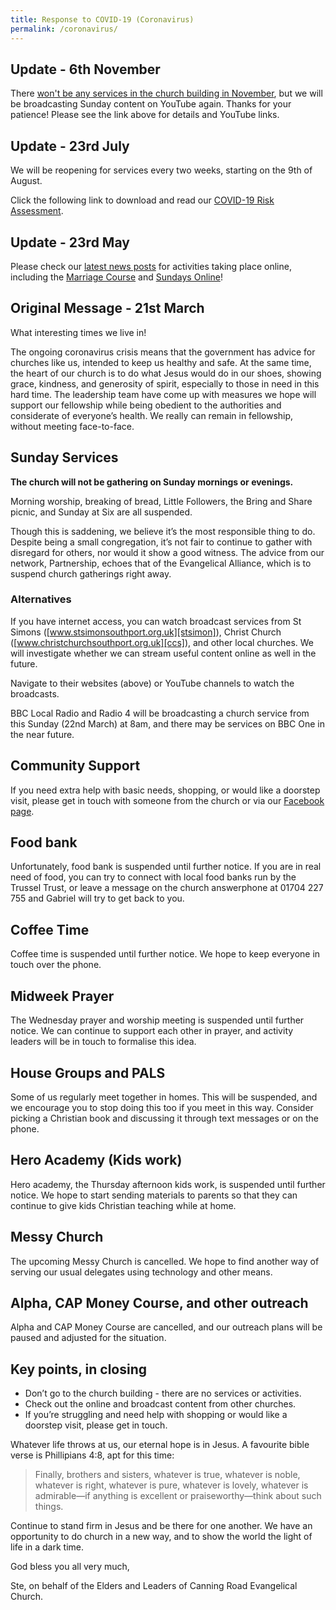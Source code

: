 ```yaml
---
title: Response to COVID-19 (Coronavirus)
permalink: /coronavirus/
---
```


## Update - 6th November

There [won't be any services in the church building in November][nov], but we will be broadcasting Sunday content on YouTube again. Thanks for your patience! Please see the link above for details and YouTube links.

[nov]: /news/no-services-november

## Update - 23rd July

We will be reopening for services every two weeks, starting on the 9th of August.

Click the following link to download and read our [COVID-19 Risk Assessment](/assets/COVID-19-Risk-Assessment-Canning-Road.pdf).

## Update - 23rd May

Please check our [latest news posts][news] for activities taking place online, including the [Marriage Course][marriage] and [Sundays Online][so]!

[news]: /news/
[marriage]: /marriage/
[so]: /services/online/

## Original Message - 21st March

What interesting times we live in!

The ongoing coronavirus crisis means that the government has advice for churches like us, intended to keep us healthy and safe. At the same time, the heart of our church is to do what Jesus would do in our shoes, showing grace, kindness, and generosity of spirit, especially to those in need in this hard time. 
The leadership team have come up with measures we hope will support our fellowship while being obedient to the authorities and considerate of everyone’s health. We really can remain in fellowship, without meeting face-to-face.

## Sunday Services

**The church will not be gathering on Sunday mornings or evenings.**

Morning worship, breaking of bread, Little Followers, the Bring and Share picnic, and Sunday at Six are all suspended.

Though this is saddening, we believe it’s the most responsible thing to do. Despite being a small congregation, it’s not fair to continue to gather with disregard for others, nor would it show a good witness. The advice from our network, Partnership, echoes that of the Evangelical Alliance, which is to suspend church gatherings right away.

### Alternatives

If you have internet access, you can watch broadcast services from St Simons ([www.stsimonsouthport.org.uk][stsimon]), Christ Church ([www.christchurchsouthport.org.uk][ccs]), and other local churches. We will investigate whether we can stream useful content online as well in the future.

[stsimon]: https://www.stsimonsouthport.org.uk
[ccs]: https://www.christchurchsouthport.org.uk

Navigate to their websites (above) or YouTube channels to watch the broadcasts.

BBC Local Radio and Radio 4 will be broadcasting a church service from this Sunday (22nd March) at 8am, and there may be services on BBC One in the near future.

## Community Support

If you need extra help with basic needs, shopping, or would like a doorstep visit, please get in touch with someone from the church or via our [Facebook page][fb].

[fb]: https://facebook.com/canningroad

## Food bank

Unfortunately, food bank is suspended until further notice. If you are in real need of food, you can try to connect with local food banks run by the Trussel Trust, or leave a message on the church answerphone at 01704 227 755 and Gabriel will try to get back to you.

## Coffee Time
Coffee time is suspended until further notice. We hope to keep everyone in touch over the phone.

## Midweek Prayer
The Wednesday prayer and worship meeting is suspended until further notice. We can continue to support each other in prayer, and activity leaders will be in touch to formalise this idea.

## House Groups and PALS
Some of us regularly meet together in homes. This will be suspended, and we encourage you to stop doing this too if you meet in this way. Consider picking a Christian book and discussing it through text messages or on the phone.

## Hero Academy (Kids work)
Hero academy, the Thursday afternoon kids work, is suspended until further notice. We hope to start sending materials to parents so that they can continue to give kids Christian teaching while at home.

## Messy Church
The upcoming Messy Church is cancelled. We hope to find another way of serving our usual delegates using technology and other means.

## Alpha, CAP Money Course, and other outreach
Alpha and CAP Money Course are cancelled, and our outreach plans will be paused and adjusted for the situation. 

## Key points, in closing

 * Don’t go to the church building - there are no services or activities.
 * Check out the online and broadcast content from other churches.
 * If you’re struggling and need help with shopping or would like a doorstep visit, please get in touch.

Whatever life throws at us, our eternal hope is in Jesus. A favourite bible verse is Phillipians 4:8, apt for this time:

 > Finally, brothers and sisters, whatever is true, whatever is noble, whatever is right, whatever is pure, whatever is lovely, whatever is admirable—if anything is excellent or praiseworthy—think about such things.
 
Continue to stand firm in Jesus and be there for one another. We have an opportunity to do church in a new way, and to show the world the light of life in a dark time.

God bless you all very much, 

Ste, on behalf of the Elders and Leaders of Canning Road Evangelical Church.

